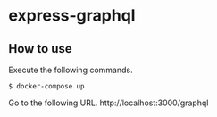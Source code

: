 # express-graphql
## How to use
Execute the following commands.
```
$ docker-compose up
```

Go to the following URL.
http://localhost:3000/graphql
